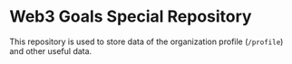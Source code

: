 # Web3 Goals Special Repository

This repository is used to store data of the organization profile (`/profile`) and other useful data.